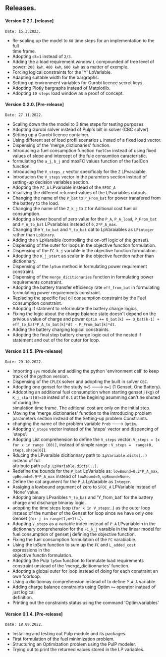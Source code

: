 ## Releases.

#### Version 0.2.1. [release]
   
    Date: 15.3.2023.
   * Re-scaling up the model to `60` time steps for an implementation to the full  
     time frame. 
   * Adopting `dt=1` instead of `2/3`.
   * Adding the a load requirement window `L` compounded of tree level of power: `200 kwh`, 
     `400 kwh`, `600 kwh` as a matter of exemple.
   * Forcing logical constraints for the 'Y' LpVariable. 
   * Adapting suitable width for the bargraphs.
   * Setting up environment variables for Gurobi licence secret keys.
   * Adopting Plotly bargraphs instead of Matplotlib.
   * Adopting `10 steps` load window as a proof of concept. 
   
#### Version 0.2.0. [Pre-release]
   
    Date: 27.11.2022.
   * Scaling down the the model to 3 time steps for testing purposes
   * Adopting Gurobi solver instead of Pulp's bilt in solver (CBC solver). 
   * Setting up a Gurobi licence container. 
   * Using different set of load profil scenarios `L` insted of a fixed load vector. 
   * Dispensing of the 'merge_dictionaries' function. 
   * Introducing a fuel consumption function `fuelCon` instead of using fixed values of 
     slope and intercept of the fule consumtion caracteristic.
   * formulating the `a_j`, `b_j` and maxFC values function of the fuelCon function.
   * Introducing the `V_steps_z` vector specificaly for the `Z` LPvaraiable.
   * Introducion the `V_steps` vector in the paramters section instead of setting-up 
     decision variables section.
   * Adopting the `FC_A` LPvariable instead of the `SFOC_A`
   * Visulizing the different returned values of the LPvariables outputs. 
   * Changing the name of the `P_bat` to `P_From_bat` for power transfered from the battery 
     to the load.
   * Changing the name of the `Z_k_j` to `Z` for Aditional cost fuel oil consumption. 
   * Adopting a lower bound of zero value for the `P_A`, `P_A_load`, `P_From_bat` and 
     `P_A_to_bat` LPvariables instead of `0,2*P_A_max`. 
   * Changing the `Y_to_bat` and `Y_to_bat` cat to LpVaraiables as `LPinteger` rather than 
     `LpBinary`. 
   * Adding the `Y` LpVaraible (controlling the on-off logic of the genset).  
   * Dispensing of the outer for loops in the objective function formulation.
   * Dispensing of the `FC_k_j` variable in the objective function formulation. 
   * Adopting the `K_j_start` as scaler in the objective fucntion rather than dictionnary. 
   * Dispensing of the `lpSum` method in formulating power requirement constraint.
   * Dispensing of the `merge_dicitionaries` function in formulating power requirements 
     constraint. 
   * Adopting the battery transfer efficiency rate `eff_from_bat` in formulating   
     formulating 
     power requirements constraint.
   * Replacing the specific fuel oil consumption constraint by the Fuel consumption 
     constraint. 
   * Adopting If statment to reformulate the battery charge logics, 
   * Fixing the logic about the charge balance state doesn't depend on the privious 
     value of charge and power `Optim += Q_bat[k] == Q_bat[k-1] + eff_to_bat*P_A_to_bat[k]*dt - P_From_bat[k]*dt`. 
   * Adding the battery charging logical constraints. 
   * Adopting the final step battery charge logic out of the nested if statement and out of 
     the for outer for loop. 


#### Version 0.1.5. [Pre-release]
 
    Date: 29.10.2022.
   * Importing `sys` module and addiing the python 'environment cell' to keep track of the 
     python version. 
   * Dispensing of the `CPLEX` solver and adopting the built in solver `CBC`. 
   * Adopting one genset for the study `m=5` ---> `m=1` (1 Genset, One Battery). 
   * Addopting an additional fuel consumption when starting genset j (kg) of 
     `K_j_start[0]=30` insted of `0.1` at the begining asumming can't ne shuted of during the  
     simulation time frame. The aditional cost are only on the initial step.
   * Moving the 'merge_dictionaries' function to the Introducing problem parameters section 
     instead of the Setting-up problem Constraints.
   * changing the name of the problem variable `Prob` ---> `Optim`. 
   * Adopting `V_steps` vector instead of the 'steps' vector and dispencing of 'steps'.
   * Adopting List comprehension to define the `V_steps` vector: `V_steps = [x for x in range (60)]`,
     instead of simple range : `V_steps =  range(0, steps.shape[0]`).
   * Rducing the LPvaraible dicitionnary path to :`LpVariable.dicts(..)` instead of full  
     attribute path `pulp.LpVariable.dicts(..)`. 
   * Redefine the bounds for the `P_bat` LpVariable as: `lowBound=0.2*P_A_max`, 
     `upBound=0.9*P_A_max` instead of `lowBound=0`, `upBound=None`.
   * Define the cat argument for the `P_A` LpVaraible as `Integer`. 
   * Assiging a lowbound argument of zero to `SFOC_A` LPVariable instead of 'None' value. 
   * Adopting binary LPvaribles `Y_to_bat` and 'Y_from_bat' for the battery charge and discharge 
     binaray logic.
   * adopting the time steps loop (`for k in V_steps`:..) as the outer loop instead of the 
     number of the Genset for loop since we have only one Genset (`for j in range(1,m+1)`:..). 
   * Adopting `V_steps` as a variable index instead of `P_A` LPvariablein in the  
     dictionnary comprehension for the `FC_k_j` varaible in the linear model for fuel 
     consumption of genset j defining the objective function.
   * Fixing the fuel consumption formulation of the `FC` varabiable.
   * Using the lpSum function to sum up the `FC` and `L_added_cost` expressions in the   
     objective functin formulation. 
   * Adopting the Pulp `lpSum` function to formulate load requirements constraint unstead 
     of the 'merge_dicitionnaries' function. 
   * Adopting a global outer for loop instead of doing for each constraint an own foorloop. 
   * Using a dicitionnay comprehension instead of to define `P_A_A` variable.
   * Adding charge balance constraints using Optim `+=` operator instead of just logical   
     definition.
   * Printing out the constraints status using the command 'Optim.variables'
      
#### Version 0.1.4. [Pre-release]

    Date: 18.09.2022.
   * Installing and testing out Pulp module and its packages.
   * First formulation of the fuel minimization problem.
   * Structuring an Optimization problem using the PulP modeler. 
   * Trying out to print the returned values stored in the LP variables. 
   



   
   
   
